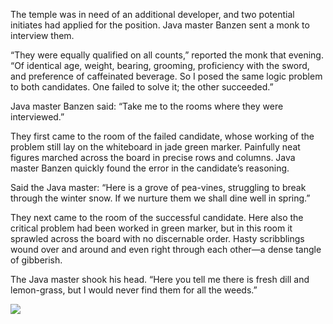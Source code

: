 The temple was in need of an additional developer, and two potential initiates had applied for the position.  Java master Banzen sent a monk to interview them.

“They were equally qualified on all counts,” reported the monk that evening.  “Of identical age, weight, bearing, grooming, proficiency with the sword, and preference of caffeinated beverage.  So I posed the same logic problem to both candidates.  One failed to solve it; the other succeeded.”

Java master Banzen said: “Take me to the rooms where they were interviewed.”

They first came to the room of the failed candidate, whose working of the problem still lay on the whiteboard in jade green marker.  Painfully neat figures marched across the board in precise rows and columns.  Java master Banzen quickly found the error in the candidate’s reasoning.

Said the Java master: “Here is a grove of pea-vines, struggling to break through the winter snow.  If we nurture them we shall dine well in spring.”

They next came to the room of the successful candidate. Here also the critical problem had been worked in green marker, but in this room it sprawled across the board with no discernable order.  Hasty scribblings wound over and around and even right through each other—a dense tangle of gibberish.

The Java master shook his head. “Here you tell me there is fresh dill and lemon-grass, but I would never find them for all the weeds.” 

![](/pages/case-32/weeds.jpg)
